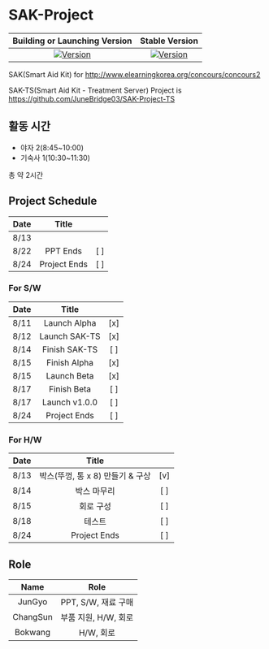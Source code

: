# SAK-Project
| Building or Launching Version | Stable Version |
|:--------:|:-------:|
| [![Version](https://img.shields.io/badge/Building--Version-v1.0.0--beta2-blue)](https://github.com/JuneBridge03/SAK-Project) | [![Version](https://img.shields.io/badge/Stable--Version-None-grey)](https://github.com/JuneBridge03/SAK-Project) |


SAK(Smart Aid Kit) for http://www.elearningkorea.org/concours/concours2

SAK-TS(Smart Aid Kit - Treatment Server) Project is https://github.com/JuneBridge03/SAK-Project-TS


## 활동 시간
 - 야자 2(8:45~10:00) 
 - 기숙사 1(10:30~11:30)

 총 약 2시간

## Project Schedule

| Date | Title | |
|:----:|:----:|:----:|
| 8/13 |  |  |
| 8/22 | PPT Ends | [ ] |
| 8/24 | Project Ends | [ ] |


### For S/W
| Date | Title | |
|:----:|:----:|:----:|
| 8/11 | Launch Alpha | [x] |
| 8/12 | Launch SAK-TS | [x] |
| 8/14 | Finish SAK-TS | [ ] |
| 8/15 | Finish Alpha | [x] |
| 8/15 | Launch Beta | [x] |
| 8/17 | Finish Beta | [ ] |
| 8/17 | Launch v1.0.0 | [ ] |
| 8/24 | Project Ends | [ ] |

### For H/W
| Date | Title | |
|:----:|:----:|:----:|
| 8/13 | 박스(뚜껑, 통 x 8) 만들기 & 구상 | [v] |
| 8/14 | 박스 마무리 | [ ] |
| 8/15 | 회로 구성 | [ ] |
| 8/18 | 테스트 | [ ] |
| 8/24 | Project Ends | [ ] |

## Role
| Name | Role |
|:----:|:----:|
| JunGyo | PPT, S/W, 재료 구매 |
| ChangSun | 부품 지원, H/W, 회로 |
| Bokwang | H/W, 회로 |